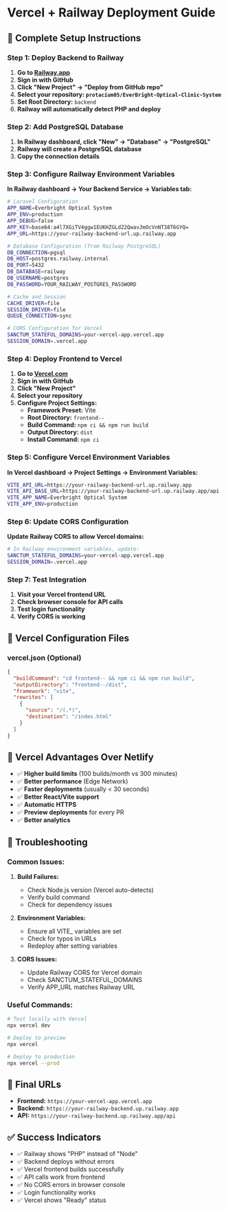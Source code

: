 # Vercel + Railway Deployment Guide

## 🚀 Complete Setup Instructions

### **Step 1: Deploy Backend to Railway**

1. **Go to [Railway.app](https://railway.app)**
2. **Sign in with GitHub**
3. **Click "New Project" → "Deploy from GitHub repo"**
4. **Select your repository: `protacium05/EverBright-Optical-Clinic-System`**
5. **Set Root Directory:** `backend`
6. **Railway will automatically detect PHP and deploy**

### **Step 2: Add PostgreSQL Database**

1. **In Railway dashboard, click "New" → "Database" → "PostgreSQL"**
2. **Railway will create a PostgreSQL database**
3. **Copy the connection details**

### **Step 3: Configure Railway Environment Variables**

**In Railway dashboard → Your Backend Service → Variables tab:**

```bash
# Laravel Configuration
APP_NAME=Everbright Optical System
APP_ENV=production
APP_DEBUG=false
APP_KEY=base64:a4l7XGiTV4ggw1EUKHZGLd22QwavJmOcVnNT38T6GYQ=
APP_URL=https://your-railway-backend-url.up.railway.app

# Database Configuration (from Railway PostgreSQL)
DB_CONNECTION=pgsql
DB_HOST=postgres.railway.internal
DB_PORT=5432
DB_DATABASE=railway
DB_USERNAME=postgres
DB_PASSWORD=YOUR_RAILWAY_POSTGRES_PASSWORD

# Cache and Session
CACHE_DRIVER=file
SESSION_DRIVER=file
QUEUE_CONNECTION=sync

# CORS Configuration for Vercel
SANCTUM_STATEFUL_DOMAINS=your-vercel-app.vercel.app
SESSION_DOMAIN=.vercel.app
```

### **Step 4: Deploy Frontend to Vercel**

1. **Go to [Vercel.com](https://vercel.com)**
2. **Sign in with GitHub**
3. **Click "New Project"**
4. **Select your repository**
5. **Configure Project Settings:**
   - **Framework Preset:** Vite
   - **Root Directory:** `frontend--`
   - **Build Command:** `npm ci && npm run build`
   - **Output Directory:** `dist`
   - **Install Command:** `npm ci`

### **Step 5: Configure Vercel Environment Variables**

**In Vercel dashboard → Project Settings → Environment Variables:**

```bash
VITE_API_URL=https://your-railway-backend-url.up.railway.app
VITE_API_BASE_URL=https://your-railway-backend-url.up.railway.app/api
VITE_APP_NAME=Everbright Optical System
VITE_APP_ENV=production
```

### **Step 6: Update CORS Configuration**

**Update Railway CORS to allow Vercel domains:**

```bash
# In Railway environment variables, update:
SANCTUM_STATEFUL_DOMAINS=your-vercel-app.vercel.app
SESSION_DOMAIN=.vercel.app
```

### **Step 7: Test Integration**

1. **Visit your Vercel frontend URL**
2. **Check browser console for API calls**
3. **Test login functionality**
4. **Verify CORS is working**

## 🔧 Vercel Configuration Files

### **vercel.json (Optional)**
```json
{
  "buildCommand": "cd frontend-- && npm ci && npm run build",
  "outputDirectory": "frontend--/dist",
  "framework": "vite",
  "rewrites": [
    {
      "source": "/(.*)",
      "destination": "/index.html"
    }
  ]
}
```

## 🎯 Vercel Advantages Over Netlify

- ✅ **Higher build limits** (100 builds/month vs 300 minutes)
- ✅ **Better performance** (Edge Network)
- ✅ **Faster deployments** (usually < 30 seconds)
- ✅ **Better React/Vite support**
- ✅ **Automatic HTTPS**
- ✅ **Preview deployments** for every PR
- ✅ **Better analytics**

## 🔧 Troubleshooting

### **Common Issues:**

1. **Build Failures:**
   - Check Node.js version (Vercel auto-detects)
   - Verify build command
   - Check for dependency issues

2. **Environment Variables:**
   - Ensure all VITE_ variables are set
   - Check for typos in URLs
   - Redeploy after setting variables

3. **CORS Issues:**
   - Update Railway CORS for Vercel domain
   - Check SANCTUM_STATEFUL_DOMAINS
   - Verify APP_URL matches Railway URL

### **Useful Commands:**

```bash
# Test locally with Vercel
npx vercel dev

# Deploy to preview
npx vercel

# Deploy to production
npx vercel --prod
```

## 🎯 Final URLs

- **Frontend:** `https://your-vercel-app.vercel.app`
- **Backend:** `https://your-railway-backend.up.railway.app`
- **API:** `https://your-railway-backend.up.railway.app/api`

## ✅ Success Indicators

- ✅ Railway shows "PHP" instead of "Node"
- ✅ Backend deploys without errors
- ✅ Vercel frontend builds successfully
- ✅ API calls work from frontend
- ✅ No CORS errors in browser console
- ✅ Login functionality works
- ✅ Vercel shows "Ready" status
